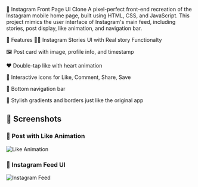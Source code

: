 📸 Instagram Front Page UI Clone
A pixel-perfect front-end recreation of the Instagram mobile home page, built using HTML, CSS, and JavaScript. This project mimics the user interface of Instagram's main feed, including stories, post display, like animation, and navigation bar.


🚀 Features
🧑‍🎤 Instagram Stories UI with Real story Functionalty

🖼️ Post card with image, profile info, and timestamp

❤️ Double-tap like with heart animation

🔄 Interactive icons for Like, Comment, Share, Save

📱 Bottom navigation bar

🎨 Stylish gradients and borders just like the original app


## 📸 Screenshots

### 🔹 Post with Like Animation
![Like Animation](assets/screenshot1.png)

### 🔹 Instagram Feed UI
![Instagram Feed](assets/screenshot2.png)
